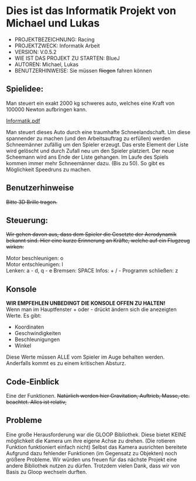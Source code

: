 <h1>Dies ist das Informatik Projekt von Michael und Lukas</h1>

- PROJEKTBEZEICHNUNG:             Racing
- PROJEKTZWECK:                   Informatik Arbeit  
- VERSION:                        V.0.5.2  
- WIE IST DAS PROJEKT ZU STARTEN: BlueJ  
- AUTOREN:                        Michael, Lukas  
- BENUTZERHINWEISE:               Sie müssen <s>fliegen</s> fahren können  

<h2>Spielidee:</h2>

Man steuert ein exakt 2000 kg schweres auto, welches eine Kraft von 100000 Newton aufbringen kann.

[Informatik.pdf](https://github.com/LukasGasp/flieger/files/7875854/Informatik.pdf)

Man steuert dieses Auto durch eine traumhafte Schneelandschaft. Um diese spannender zu machen (und den Arbeitsauftrag zu erfüllen) werden Schneemänner zufällig um den Spieler erzeugt. Das erste Element der Liste wird gelöscht und durch Zufall neu um den Spieler platziert. Der neue Scheemann wird ans Ende der Liste gehangen. Im Laufe des Spiels kommen immer mehr Schneemänner dazu. (Bis zu 50). So gibt es Möglichkeit Speedruns zu machen.

<h2>Benutzerhinweise</h2>

<s>Bitte 3D Brille tragen.</s>

<h2>Steuerung:</h2>

<s>Wir gehen davon aus, dass dem Spieler die Gesetzte der Aerodynamik bekannt sind. Hier eine kurze Erinnerung an Kräfte, welche auf ein Flugzeug wirken:</s>

Motor beschleunigen: o  
Motor entschleunigen: l  
Lenken: a - d, q - e
Bremsen: SPACE
Infos: + / - 
Programm schließen: z

<h2>Konsole</h2>

**WIR EMPFEHLEN UNBEDINGT DIE KONSOLE OFFEN ZU HALTEN!**  
Wenn man im Hauptfenster + oder - drückt ändern sich die anezeigten Werte. Es gibt: 

- Koordinaten
- Geschwindigkeiten
- Beschleunigungen
- Winkel

Diese Werte müssen ALLE vom Spieler im Auge behalten werden. Anderfalls kommt es zu einem kritischen Absturz.

<h2>Code-Einblick</h2>
Eine der Funktionen. <s>Natürlich werden hier Gravitation, Auftrieb, Masse, etc. beachtet. Alles ist relativ,</s>



<h2>Probleme</h2>
Eine große Herausforderung war die GLOOP Bibliothek. Diese bietet KEINE möglichkeit die Kamera um ihre eigene Achse zu drehen. (Die rotieren Funktion funktioniert einfach nicht)
Selbst das Kamera ausrichten bereitete Aufgrund dazu fehlender Funktionen (im Gegensatz zu Objekten) noch größere Probleme.
Wir würden uns freuen für das nächste Projekt eine andere Bibliothek nutzen zu dürfen. 
Trotzdem vielen Dank, dass wir von Basis zu Gloop wechseln durften.
